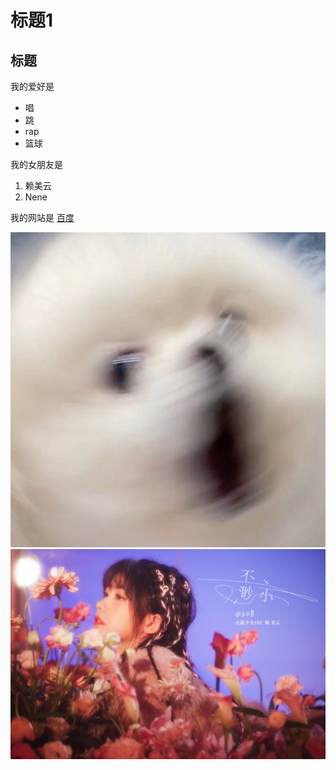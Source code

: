 # 标题1
## 标题

我的爱好是
* 唱
* 跳
* rap
* 篮球
  
我的女朋友是

1. 赖美云
2. Nene
   
我的网站是 [百度](https://www.baidu.com)

![一张图片](xg.jpg)
![一张图片](2.jpg)
